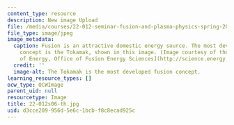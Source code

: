 ```yaml
---
content_type: resource
description: New image Upload
file: /media/courses/22-012-seminar-fusion-and-plasma-physics-spring-2006/d3cce209956d5e6c1bcbf8c8ecad925c_22-012s06-th.jpg
file_type: image/jpeg
image_metadata:
  caption: Fusion is an attractive domestic energy source. The most developed fusion
    concept is the Tokamak, shown in this image. (Image courtesy of the [Department
    of Energy, Office of Fusion Energy Sciences](http://science.energy.gov/fes/).)
  credit: ''
  image-alt: The Tokamak is the most developed fusion concept.
learning_resource_types: []
ocw_type: OCWImage
parent_uid: null
resourcetype: Image
title: 22-012s06-th.jpg
uid: d3cce209-956d-5e6c-1bcb-f8c8ecad925c
---
```

